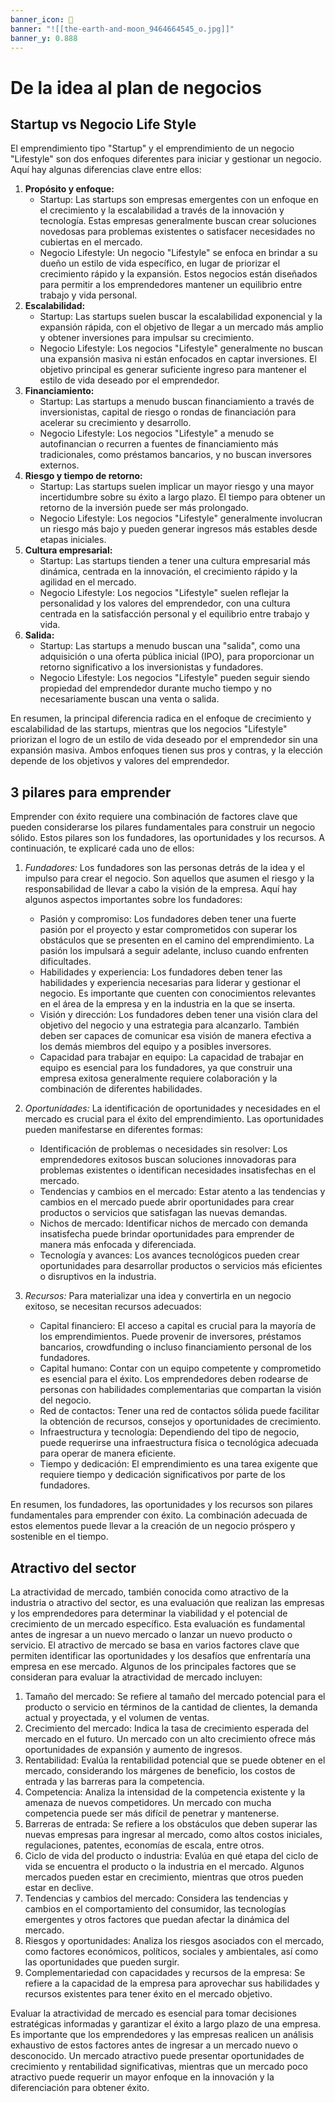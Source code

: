 ```yaml
---
banner_icon: 🚄
banner: "![[the-earth-and-moon_9464664545_o.jpg]]"
banner_y: 0.888
---
```


# De la idea al plan de negocios


## Startup vs Negocio Life Style

El emprendimiento tipo "Startup" y el emprendimiento de un negocio "Lifestyle" son dos enfoques diferentes para iniciar y gestionar un negocio. Aquí hay algunas diferencias clave entre ellos:

1. **Propósito y enfoque:**
   - Startup: Las startups son empresas emergentes con un enfoque en el crecimiento y la escalabilidad a través de la innovación y tecnología. Estas empresas generalmente buscan crear soluciones novedosas para problemas existentes o satisfacer necesidades no cubiertas en el mercado.
   - Negocio Lifestyle: Un negocio "Lifestyle" se enfoca en brindar a su dueño un estilo de vida específico, en lugar de priorizar el crecimiento rápido y la expansión. Estos negocios están diseñados para permitir a los emprendedores mantener un equilibrio entre trabajo y vida personal.
2. **Escalabilidad:**
   - Startup: Las startups suelen buscar la escalabilidad exponencial y la expansión rápida, con el objetivo de llegar a un mercado más amplio y obtener inversiones para impulsar su crecimiento.
   - Negocio Lifestyle: Los negocios "Lifestyle" generalmente no buscan una expansión masiva ni están enfocados en captar inversiones. El objetivo principal es generar suficiente ingreso para mantener el estilo de vida deseado por el emprendedor.
3. **Financiamiento:**
   - Startup: Las startups a menudo buscan financiamiento a través de inversionistas, capital de riesgo o rondas de financiación para acelerar su crecimiento y desarrollo.
   - Negocio Lifestyle: Los negocios "Lifestyle" a menudo se autofinancian o recurren a fuentes de financiamiento más tradicionales, como préstamos bancarios, y no buscan inversores externos.
4. **Riesgo y tiempo de retorno:**
   - Startup: Las startups suelen implicar un mayor riesgo y una mayor incertidumbre sobre su éxito a largo plazo. El tiempo para obtener un retorno de la inversión puede ser más prolongado.
   - Negocio Lifestyle: Los negocios "Lifestyle" generalmente involucran un riesgo más bajo y pueden generar ingresos más estables desde etapas iniciales.
5. **Cultura empresarial:**
   - Startup: Las startups tienden a tener una cultura empresarial más dinámica, centrada en la innovación, el crecimiento rápido y la agilidad en el mercado.
   - Negocio Lifestyle: Los negocios "Lifestyle" suelen reflejar la personalidad y los valores del emprendedor, con una cultura centrada en la satisfacción personal y el equilibrio entre trabajo y vida.
6. **Salida:**
   - Startup: Las startups a menudo buscan una "salida", como una adquisición o una oferta pública inicial (IPO), para proporcionar un retorno significativo a los inversionistas y fundadores.
   - Negocio Lifestyle: Los negocios "Lifestyle" pueden seguir siendo propiedad del emprendedor durante mucho tiempo y no necesariamente buscan una venta o salida.

En resumen, la principal diferencia radica en el enfoque de crecimiento y escalabilidad de las startups, mientras que los negocios "Lifestyle" priorizan el logro de un estilo de vida deseado por el emprendedor sin una expansión masiva. Ambos enfoques tienen sus pros y contras, y la elección depende de los objetivos y valores del emprendedor.


## 3 pilares para emprender

Emprender con éxito requiere una combinación de factores clave que pueden considerarse los pilares fundamentales para construir un negocio sólido. Estos pilares son los fundadores, las oportunidades y los recursos. A continuación, te explicaré cada uno de ellos:

1. _Fundadores:_
Los fundadores son las personas detrás de la idea y el impulso para crear el negocio. Son aquellos que asumen el riesgo y la responsabilidad de llevar a cabo la visión de la empresa. Aquí hay algunos aspectos importantes sobre los fundadores:
   - Pasión y compromiso: Los fundadores deben tener una fuerte pasión por el proyecto y estar comprometidos con superar los obstáculos que se presenten en el camino del emprendimiento. La pasión los impulsará a seguir adelante, incluso cuando enfrenten dificultades.
   - Habilidades y experiencia: Los fundadores deben tener las habilidades y experiencia necesarias para liderar y gestionar el negocio. Es importante que cuenten con conocimientos relevantes en el área de la empresa y en la industria en la que se inserta.
   - Visión y dirección: Los fundadores deben tener una visión clara del objetivo del negocio y una estrategia para alcanzarlo. También deben ser capaces de comunicar esa visión de manera efectiva a los demás miembros del equipo y a posibles inversores.
   - Capacidad para trabajar en equipo: La capacidad de trabajar en equipo es esencial para los fundadores, ya que construir una empresa exitosa generalmente requiere colaboración y la combinación de diferentes habilidades.

2. _Oportunidades:_
La identificación de oportunidades y necesidades en el mercado es crucial para el éxito del emprendimiento. Las oportunidades pueden manifestarse en diferentes formas:
   - Identificación de problemas o necesidades sin resolver: Los emprendedores exitosos buscan soluciones innovadoras para problemas existentes o identifican necesidades insatisfechas en el mercado.
   - Tendencias y cambios en el mercado: Estar atento a las tendencias y cambios en el mercado puede abrir oportunidades para crear productos o servicios que satisfagan las nuevas demandas.
   - Nichos de mercado: Identificar nichos de mercado con demanda insatisfecha puede brindar oportunidades para emprender de manera más enfocada y diferenciada.
   - Tecnología y avances: Los avances tecnológicos pueden crear oportunidades para desarrollar productos o servicios más eficientes o disruptivos en la industria.

3. _Recursos:_
Para materializar una idea y convertirla en un negocio exitoso, se necesitan recursos adecuados:
   - Capital financiero: El acceso a capital es crucial para la mayoría de los emprendimientos. Puede provenir de inversores, préstamos bancarios, crowdfunding o incluso financiamiento personal de los fundadores.
   - Capital humano: Contar con un equipo competente y comprometido es esencial para el éxito. Los emprendedores deben rodearse de personas con habilidades complementarias que compartan la visión del negocio.
   - Red de contactos: Tener una red de contactos sólida puede facilitar la obtención de recursos, consejos y oportunidades de crecimiento.
   - Infraestructura y tecnología: Dependiendo del tipo de negocio, puede requerirse una infraestructura física o tecnológica adecuada para operar de manera eficiente.
   - Tiempo y dedicación: El emprendimiento es una tarea exigente que requiere tiempo y dedicación significativos por parte de los fundadores.

En resumen, los fundadores, las oportunidades y los recursos son pilares fundamentales para emprender con éxito. La combinación adecuada de estos elementos puede llevar a la creación de un negocio próspero y sostenible en el tiempo.


## Atractivo del sector

La atractividad de mercado, también conocida como atractivo de la industria o atractivo del sector, es una evaluación que realizan las empresas y los emprendedores para determinar la viabilidad y el potencial de crecimiento de un mercado específico. Esta evaluación es fundamental antes de ingresar a un nuevo mercado o lanzar un nuevo producto o servicio. El atractivo de mercado se basa en varios factores clave que permiten identificar las oportunidades y los desafíos que enfrentaría una empresa en ese mercado. Algunos de los principales factores que se consideran para evaluar la atractividad de mercado incluyen:

1. Tamaño del mercado: Se refiere al tamaño del mercado potencial para el producto o servicio en términos de la cantidad de clientes, la demanda actual y proyectada, y el volumen de ventas.
2. Crecimiento del mercado: Indica la tasa de crecimiento esperada del mercado en el futuro. Un mercado con un alto crecimiento ofrece más oportunidades de expansión y aumento de ingresos.
3. Rentabilidad: Evalúa la rentabilidad potencial que se puede obtener en el mercado, considerando los márgenes de beneficio, los costos de entrada y las barreras para la competencia.
4. Competencia: Analiza la intensidad de la competencia existente y la amenaza de nuevos competidores. Un mercado con mucha competencia puede ser más difícil de penetrar y mantenerse.
5. Barreras de entrada: Se refiere a los obstáculos que deben superar las nuevas empresas para ingresar al mercado, como altos costos iniciales, regulaciones, patentes, economías de escala, entre otros.
6. Ciclo de vida del producto o industria: Evalúa en qué etapa del ciclo de vida se encuentra el producto o la industria en el mercado. Algunos mercados pueden estar en crecimiento, mientras que otros pueden estar en declive.
7. Tendencias y cambios del mercado: Considera las tendencias y cambios en el comportamiento del consumidor, las tecnologías emergentes y otros factores que puedan afectar la dinámica del mercado.
8. Riesgos y oportunidades: Analiza los riesgos asociados con el mercado, como factores económicos, políticos, sociales y ambientales, así como las oportunidades que pueden surgir.
9. Complementariedad con capacidades y recursos de la empresa: Se refiere a la capacidad de la empresa para aprovechar sus habilidades y recursos existentes para tener éxito en el mercado objetivo.

Evaluar la atractividad de mercado es esencial para tomar decisiones estratégicas informadas y garantizar el éxito a largo plazo de una empresa. Es importante que los emprendedores y las empresas realicen un análisis exhaustivo de estos factores antes de ingresar a un mercado nuevo o desconocido. Un mercado atractivo puede presentar oportunidades de crecimiento y rentabilidad significativas, mientras que un mercado poco atractivo puede requerir un mayor enfoque en la innovación y la diferenciación para obtener éxito.